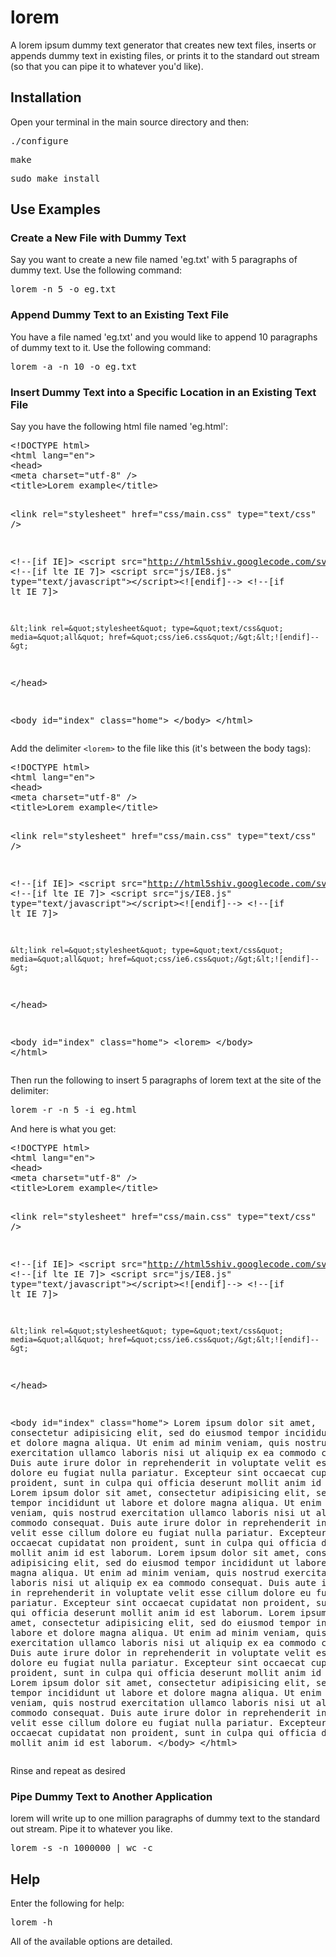 lorem
=====

A lorem ipsum dummy text generator that creates new text files, inserts or appends dummy text in existing files, or prints it to the standard out stream (so that you can pipe it to whatever you'd like).

## Installation
Open your terminal in the main source directory and then:
<pre>./configure</pre>
<pre>make</pre>
<pre>sudo make install</pre>
## Use Examples

### Create a New File with Dummy Text
<p>Say you want to create a new file named 'eg.txt' with 5 paragraphs of dummy text. Use the following command:</p>
<pre>lorem -n 5 -o eg.txt</pre>

### Append Dummy Text to an Existing Text File
<p>You have a file named 'eg.txt' and you would like to append 10 paragraphs of dummy text to it. Use the following command:</p>
<pre>lorem -a -n 10 -o eg.txt</pre>

### Insert Dummy Text into a Specific Location in an Existing Text File
<p>Say you have the following html file named 'eg.html':</p>
<pre>
&lt;!DOCTYPE html&gt;
&lt;html lang=&quot;en&quot;&gt;
&lt;head>
&lt;meta charset=&quot;utf-8&quot; /&gt;
&lt;title>Lorem example&lt;/title&gt;
 
&lt;link rel=&quot;stylesheet&quot; href=&quot;css/main.css&quot; type=&quot;text/css&quot; /&gt;
 
&lt;!--[if IE]&gt;
	&lt;script src=&quot;http://html5shiv.googlecode.com/svn/trunk/html5.js&quot;&gt;&lt;/script&gt;&lt;![endif]--&gt;
&lt;!--[if lte IE 7]&gt;
	&lt;script src=&quot;js/IE8.js&quot; type=&quot;text/javascript&quot;&gt;&lt;/script&gt;&lt;![endif]--&gt;
&lt;!--[if lt IE 7]&gt;
 
	&lt;link rel=&quot;stylesheet&quot; type=&quot;text/css&quot; media=&quot;all&quot; href=&quot;css/ie6.css&quot;/&gt;&lt;![endif]--&gt;
&lt;/head&gt;
 
&lt;body id=&quot;index&quot; class=&quot;home&quot;&gt;
&lt;/body&gt;
&lt;/html&gt;
</pre>
<p>Add the delimiter <code>&lt;lorem&gt;</code> to the file like this (it's between the body tags):</p>
<pre>
&lt;!DOCTYPE html&gt;
&lt;html lang=&quot;en&quot;&gt;
&lt;head>
&lt;meta charset=&quot;utf-8&quot; /&gt;
&lt;title>Lorem example&lt;/title&gt;
 
&lt;link rel=&quot;stylesheet&quot; href=&quot;css/main.css&quot; type=&quot;text/css&quot; /&gt;
 
&lt;!--[if IE]&gt;
	&lt;script src=&quot;http://html5shiv.googlecode.com/svn/trunk/html5.js&quot;&gt;&lt;/script&gt;&lt;![endif]--&gt;
&lt;!--[if lte IE 7]&gt;
	&lt;script src=&quot;js/IE8.js&quot; type=&quot;text/javascript&quot;&gt;&lt;/script&gt;&lt;![endif]--&gt;
&lt;!--[if lt IE 7]&gt;
 
	&lt;link rel=&quot;stylesheet&quot; type=&quot;text/css&quot; media=&quot;all&quot; href=&quot;css/ie6.css&quot;/&gt;&lt;![endif]--&gt;
&lt;/head&gt;
 
&lt;body id=&quot;index&quot; class=&quot;home&quot;&gt;
&lt;lorem&gt;
&lt;/body&gt;
&lt;/html&gt;
</pre>
<p>Then run the following to insert 5 paragraphs of lorem text at the site of the <lorem> delimiter:</p>
<pre>lorem -r -n 5 -i eg.html</pre>
<p>And here is what you get:</p>
<pre>
&lt;!DOCTYPE html&gt;
&lt;html lang=&quot;en&quot;&gt;
&lt;head>
&lt;meta charset=&quot;utf-8&quot; /&gt;
&lt;title>Lorem example&lt;/title&gt;
 
&lt;link rel=&quot;stylesheet&quot; href=&quot;css/main.css&quot; type=&quot;text/css&quot; /&gt;
 
&lt;!--[if IE]&gt;
	&lt;script src=&quot;http://html5shiv.googlecode.com/svn/trunk/html5.js&quot;&gt;&lt;/script&gt;&lt;![endif]--&gt;
&lt;!--[if lte IE 7]&gt;
	&lt;script src=&quot;js/IE8.js&quot; type=&quot;text/javascript&quot;&gt;&lt;/script&gt;&lt;![endif]--&gt;
&lt;!--[if lt IE 7]&gt;
 
	&lt;link rel=&quot;stylesheet&quot; type=&quot;text/css&quot; media=&quot;all&quot; href=&quot;css/ie6.css&quot;/&gt;&lt;![endif]--&gt;
&lt;/head&gt;
 
&lt;body id=&quot;index&quot; class=&quot;home&quot;&gt;
Lorem ipsum dolor sit amet, consectetur adipisicing elit, sed do eiusmod tempor incididunt ut labore et dolore magna aliqua. Ut enim ad minim veniam, quis nostrud exercitation ullamco laboris nisi ut aliquip ex ea commodo consequat. Duis aute irure dolor in reprehenderit in voluptate velit esse cillum dolore eu fugiat nulla pariatur. Excepteur sint occaecat cupidatat non proident, sunt in culpa qui officia deserunt mollit anim id est laborum.
Lorem ipsum dolor sit amet, consectetur adipisicing elit, sed do eiusmod tempor incididunt ut labore et dolore magna aliqua. Ut enim ad minim veniam, quis nostrud exercitation ullamco laboris nisi ut aliquip ex ea commodo consequat. Duis aute irure dolor in reprehenderit in voluptate velit esse cillum dolore eu fugiat nulla pariatur. Excepteur sint occaecat cupidatat non proident, sunt in culpa qui officia deserunt mollit anim id est laborum.
Lorem ipsum dolor sit amet, consectetur adipisicing elit, sed do eiusmod tempor incididunt ut labore et dolore magna aliqua. Ut enim ad minim veniam, quis nostrud exercitation ullamco laboris nisi ut aliquip ex ea commodo consequat. Duis aute irure dolor in reprehenderit in voluptate velit esse cillum dolore eu fugiat nulla pariatur. Excepteur sint occaecat cupidatat non proident, sunt in culpa qui officia deserunt mollit anim id est laborum.
Lorem ipsum dolor sit amet, consectetur adipisicing elit, sed do eiusmod tempor incididunt ut labore et dolore magna aliqua. Ut enim ad minim veniam, quis nostrud exercitation ullamco laboris nisi ut aliquip ex ea commodo consequat. Duis aute irure dolor in reprehenderit in voluptate velit esse cillum dolore eu fugiat nulla pariatur. Excepteur sint occaecat cupidatat non proident, sunt in culpa qui officia deserunt mollit anim id est laborum.
Lorem ipsum dolor sit amet, consectetur adipisicing elit, sed do eiusmod tempor incididunt ut labore et dolore magna aliqua. Ut enim ad minim veniam, quis nostrud exercitation ullamco laboris nisi ut aliquip ex ea commodo consequat. Duis aute irure dolor in reprehenderit in voluptate velit esse cillum dolore eu fugiat nulla pariatur. Excepteur sint occaecat cupidatat non proident, sunt in culpa qui officia deserunt mollit anim id est laborum.
&lt;/body&gt;
&lt;/html&gt;
</pre>
<p>Rinse and repeat as desired</p>

### Pipe Dummy Text to Another Application
<p>lorem will write up to one million paragraphs of dummy text to the standard out stream.  Pipe it to whatever you like.</p>
<pre>lorem -s -n 1000000 | wc -c</pre>

## Help
Enter the following for help:
<pre>lorem -h</pre>
All of the available options are detailed.


